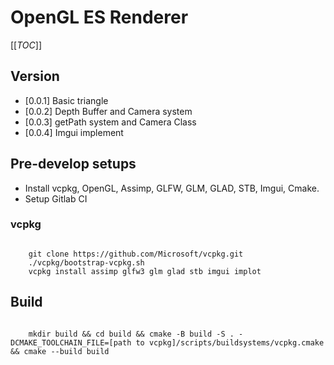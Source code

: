 # OpenGL ES Renderer

[[_TOC_]]

## Version

- [0.0.1] Basic triangle
- [0.0.2] Depth Buffer and Camera system
- [0.0.3] getPath system and Camera Class
- [0.0.4] Imgui implement

## Pre-develop setups

- Install vcpkg, OpenGL, Assimp, GLFW, GLM, GLAD, STB, Imgui, Cmake.
- Setup Gitlab CI

### vcpkg

```

    git clone https://github.com/Microsoft/vcpkg.git
    ./vcpkg/bootstrap-vcpkg.sh
    vcpkg install assimp glfw3 glm glad stb imgui implot

```

## Build

```

    mkdir build && cd build && cmake -B build -S . -DCMAKE_TOOLCHAIN_FILE=[path to vcpkg]/scripts/buildsystems/vcpkg.cmake && cmake --build build

```